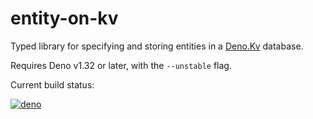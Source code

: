 # entity-on-kv

Typed library for specifying and storing entities in a
[Deno.Kv](https://deno.com/kv) database.

Requires Deno v1.32 or later, with the `--unstable` flag.

Current build status:

[![deno](https://github.com/hugojosefson/deno-entity-on-kv/actions/workflows/deno.yaml/badge.svg)](https://github.com/hugojosefson/deno-entity-on-kv/actions/workflows/deno.yaml)
